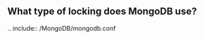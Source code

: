 What type of locking does MongoDB use?
--------------------------------------
.. include:: /MongoDB/mongodb.conf
